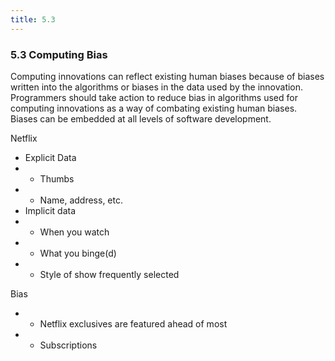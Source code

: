 ```yaml
---
title: 5.3
---
```

### 5.3 Computing Bias
Computing innovations can reflect existing human biases because of biases written into the algorithms or biases in the data used by the innovation. <br>
Programmers should take action to reduce bias in algorithms used for computing innovations as a way of combating existing human biases. <br>
Biases can be embedded at all levels of software development. <br>

Netflix <br>
* Explicit Data
* * Thumbs 
* * Name, address, etc.
* Implicit data
* * When you watch
* * What you binge(d)
* * Style of show frequently selected

Bias <br>
* * Netflix exclusives are featured ahead of most
* * Subscriptions
